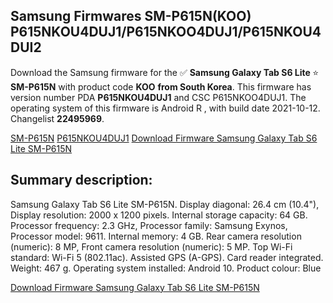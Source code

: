 <h2>Samsung Firmwares SM-P615N(KOO) P615NKOU4DUJ1/P615NKOO4DUJ1/P615NKOU4DUI2</h2>
Download the Samsung firmware for the ✅ <strong>Samsung Galaxy Tab S6 Lite </strong> ⭐ <strong>SM-P615N</strong> with product code <strong>KOO</strong> <strong> from South Korea</strong>. This firmware has version number PDA <strong>P615NKOU4DUJ1</strong> and CSC P615NKOO4DUJ1. The operating system of this firmware is Android R , with build date 2021-10-12. Changelist <strong>22495969</strong>.


[SM-P615N](https://samfirm.shop/samsung/model/SM-P615N)
[P615NKOU4DUJ1](https://samfirm.shop/samsung/pda/P615NKOU4DUJ1)
[Download Firmware Samsung Galaxy Tab S6 Lite SM-P615N](https://samfirm.shop/samsung/firmware/463970)
<h2>Summary description:</h2>
<p>Samsung Galaxy Tab S6 Lite SM-P615N. Display diagonal: 26.4 cm (10.4"), Display resolution: 2000 x 1200 pixels. Internal storage capacity: 64 GB. Processor frequency: 2.3 GHz, Processor family: Samsung Exynos, Processor model: 9611. Internal memory: 4 GB. Rear camera resolution (numeric): 8 MP, Front camera resolution (numeric): 5 MP. Top Wi-Fi standard: Wi-Fi 5 (802.11ac). Assisted GPS (A-GPS). Card reader integrated. Weight: 467 g. Operating system installed: Android 10. Product colour: Blue</p>


[Download Firmware Samsung Galaxy Tab S6 Lite SM-P615N](https://samfirm.shop/samsung/firmware/463970)
